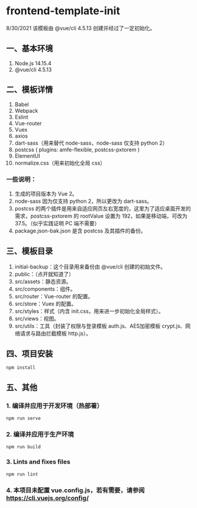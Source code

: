 # frontend-template-init
8/30/2021
该模板由 @vue/cli 4.5.13 创建并经过了一定初始化。

## 一、基本环境
1. Node.js 14.15.4
2. @vue/cli 4.5.13

## 二、模板详情
1. Babel
2. Webpack
3. Eslint
4. Vue-router
5. Vuex
6. axios
7. dart-sass（用来替代 node-sass，node-sass 仅支持 python 2）
8. postcss ( plugins: amfe-flexible, postcss-pxtorem )
9. ElementUI
10. normalize.css（用来初始化全局 css）

### 一些说明：
1. 生成的项目版本为 Vue 2。
2. node-sass 因为仅支持 python 2，所以更改为 dart-sass。
3. postcss 的两个插件是用来自适应网页左右宽度的，这里为了适应桌面开发的需求，postcss-pxtorem 的 rootValue 设置为 192，如果是移动端，可改为 37.5。（似乎实践证明 PC 端不需要）
4. package.json-bak.json 是含 postcss 及其插件的备份。

## 三、模板目录
1. initial-backup：这个目录用来备份由 @vue/cli 创建的初始文件。
2. public：（点开就知道了）
3. src/assets：静态资源。
4. src/components：组件。
5. src/router：Vue-router 的配置。
6. src/store：Vuex 的配置。
7. src/styles：样式（内含 init.css，用来进一步初始化全局样式）。
8. src/views：视图。
9. src/utils：工具（封装了权限与登录模板 auth.js、AES加密模板 crypt.js、网络请求与路由拦截模板 http.js）。

## 四、项目安装
```
npm install
```

## 五、其他
### 1. 编译并应用于开发环境（热部署）
```
npm run serve
```

### 2. 编译并应用于生产环境
```
npm run build
```

### 3. Lints and fixes files
```
npm run lint
```

### 4. 本项目未配置 vue.config.js，若有需要，请参阅 https://cli.vuejs.org/config/
